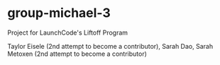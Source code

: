 # group-michael-3
Project for LaunchCode's Liftoff Program

Taylor Eisele (2nd attempt to become a contributor),
Sarah Dao,
Sarah Metoxen (2nd attempt to become a contributor)
